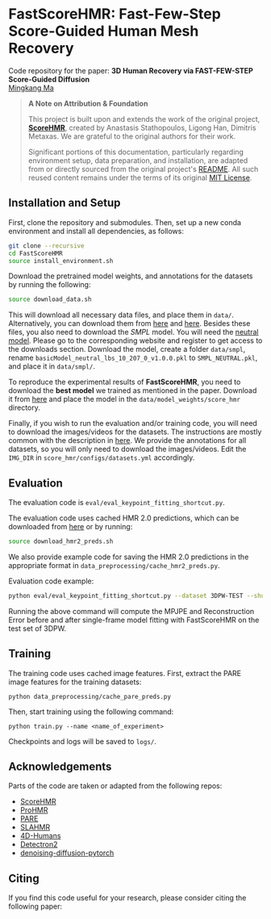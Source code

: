 # FastScoreHMR: Fast-Few-Step Score-Guided Human Mesh Recovery

Code repository for the paper:
**3D Human Recovery via FAST-FEW-STEP Score-Guided Diffusion**\
[Mingkang Ma](https://github.com/drxiaoma1)

> **A Note on Attribution & Foundation**
>
> This project is built upon and extends the work of the original project, **[ScoreHMR](https://github.com/statho/ScoreHMR)**, created by Anastasis Stathopoulos, Ligong Han, Dimitris Metaxas. We are grateful to the original authors for their work.
>
> Significant portions of this documentation, particularly regarding environment setup, data preparation, and installation, are adapted from or directly sourced from the original project's [README](https://github.com/statho/ScoreHMR/blob/master/README.md). All such reused content remains under the terms of its original [MIT License](https://github.com/statho/ScoreHMR/blob/master/LICENSE.md).

## Installation and Setup
First, clone the repository and submodules. Then, set up a new conda environment and install all dependencies, as follows:
```bash
git clone --recursive 
cd FastScoreHMR
source install_environment.sh
```

Download the pretrained model weights, and annotations for the datasets by running the following:
```bash
source download_data.sh
```
This will download all necessary data files, and place them in `data/`. Alternatively, you can download them from [here](https://drive.google.com/file/d/1W53UMg8kee3HGRTNd2aNhMUew_kj36OH/view?usp=sharing) and [here](https://drive.google.com/file/d/1f-D3xhQPMC9rwtaCVNoxtD4BQh4oQbY9/view?usp=sharing). Besides these files, you also need to download the *SMPL* model. You will need the [neutral model](http://smplify.is.tue.mpg.de). Please go to the corresponding website and register to get access to the downloads section. Download the model, create a folder `data/smpl`, rename `basicModel_neutral_lbs_10_207_0_v1.0.0.pkl` to `SMPL_NEUTRAL.pkl`, and place it in `data/smpl/`.

To reproduce the experimental results of **FastScoreHMR**, you need to download the **best model** we trained as mentioned in the paper. Download it from [here]() and place the model in the `data/model_weights/score_hmr` directory. 

Finally, if you wish to run the evaluation and/or training code, you will need to download the images/videos for the datasets. The instructions are mostly common with the description in [here](https://github.com/nkolot/ProHMR/blob/master/dataset_preprocessing/README.md). We provide the annotations for all datasets, so you will only need to download the images/videos. Edit the `IMG_DIR` in `score_hmr/configs/datasets.yml` accordingly.


## Evaluation
The evaluation code is `eval/eval_keypoint_fitting_shortcut.py`. 

The evaluation code uses cached HMR 2.0 predictions, which can be downloaded from [here](https://drive.google.com/file/d/1m9lv9uDYosIVZ-u0R3GCy1J1wHYNVUMP/view?usp=sharing) or by running:
```bash
source download_hmr2_preds.sh
```
We also provide example code for saving the HMR 2.0 predictions in the appropriate format in `data_preprocessing/cache_hmr2_preds.py`.

Evaluation code example:
```bash
python eval/eval_keypoint_fitting_shortcut.py --dataset 3DPW-TEST --shuffle --use_default_ckpt
```
Running the above command will compute the MPJPE and Reconstruction Error before and after single-frame model fitting with FastScoreHMR on the test set of 3DPW.

## Training
The training code uses cached image features. First, extract the PARE image features for the training datasets:
```
python data_preprocessing/cache_pare_preds.py
```
Then, start training using the following command:
```
python train.py --name <name_of_experiment>
```
Checkpoints and logs will be saved to `logs/`.


## Acknowledgements
Parts of the code are taken or adapted from the following repos:
- [ScoreHMR](https://github.com/statho/ScoreHMR)
- [ProHMR](https://github.com/nkolot/ProHMR)
- [PARE](https://github.com/mkocabas/PARE)
- [SLAHMR](https://github.com/vye16/slahmr)
- [4D-Humans](https://github.com/shubham-goel/4D-Humans)
- [Detectron2](https://github.com/facebookresearch/detectron2)
- [denoising-diffusion-pytorch](https://github.com/lucidrains/denoising-diffusion-pytorch)

## Citing
If you find this code useful for your research, please consider citing the following paper:

```bibtex

```
